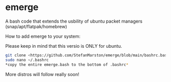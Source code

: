 # emerge
A bash code that extends the usbility of ubuntu packet managers (snap/apt/flatpak/homebrew)

How to add emerge to your system:

Please keep in mind that this versio is ONLY for ubuntu.

```bash
git clone <https://github.com/StefanMarston/emerge/blob/main/bashrc.bash>
sudo nano ~/.bashrc
*copy the entire emerge.bash to the bottom of .bashrc*
```

More distros will follow really soon!
